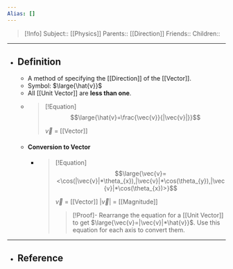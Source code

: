 ```yaml
---
Alias: []
---
```

> [!Info]
> Subject:: [[Physics]]
> Parents:: [[Direction]]
> Friends:: 
> Children:: 
---
- ## Definition
	- A method of specifying the [[Direction]] of the [[Vector]].
	- Symbol: $\large{\hat{v}}$
	- All [[Unit Vector]] are **less than one**.
	- > [!Equation]
	  > $$\large{\hat{v}=\frac{\vec{v}}{|\vec{v}|}}$$
	  > 
	  > $\vec{v}$ = [[Vector]]
	- #### Conversion to Vector
		- > [!Equation]
		  > $$\large{\vec{v}=<\cos(|\vec{v}|*\theta_{x}),|\vec{v}|*\cos(\theta_{y}),|\vec{v}|*\cos(\theta_{x})>}$$
		  > 
		  > $\vec{v}$ = [[Vector]]
		  > $|\vec{v}|$ = [[Magnitude]]
		  > > [!Proof]- 
		  > > Rearrange the equation for a [[Unit Vector]] to get $\large{\vec{v}=|\vec{v}|*\hat{v}}$.
		  > > Use this equation for each axis to convert them.
---
- ## Reference